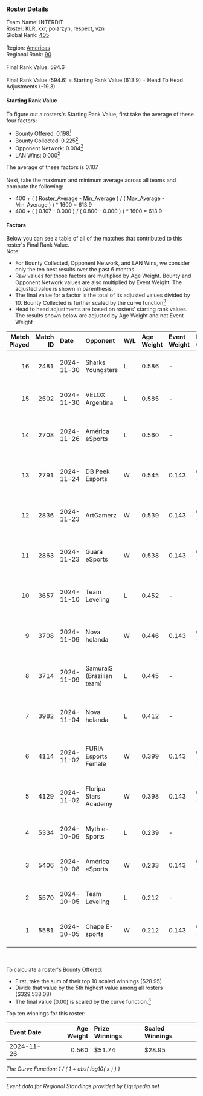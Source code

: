 ### Roster Details<br />
Team Name: INTERDIT<br />
Roster: KLR, kxr, polarzyn, respect, vzn<br />
Global Rank: [405](../standings_global.md)<br />
<br />
Region: [Americas]( ../standings_americas.md)<br />
Regional Rank: [90]( ../standings_americas.md)<br />
<br />
Final Rank Value:  594.6<br />
<br />
Final Rank Value (594.6) = Starting Rank Value (613.9) + Head To Head Adjustments (-19.3)<br />

#### Starting Rank Value<br />
To figure out a rosters's Starting Rank Value, first take the average of these four factors:<br />
- Bounty Offered: 0.198[<sup>1</sup>](#table2)
- Bounty Collected: 0.225[<sup>2</sup>](#table1)
- Opponent Network: 0.004[<sup>2</sup>](#table1)
- LAN Wins: 0.000[<sup>2</sup>](#table1)

The average of these factors is 0.107<br />
<br />
Next, take the maximum and minimum average across all teams and compute the following:<br />
- 400 + ( ( Roster_Average - Min_Average ) / ( Max_Average - Min_Average ) ) * 1600 = 613.9
- 400 + ( ( 0.107 - 0.000 ) / ( 0.800 - 0.000 ) ) * 1600 = 613.9


#### Factors<br />
Below you can see a table of all of the matches that contributed to this roster's Final Rank Value.<br />
Note:<br />

- For Bounty Collected, Opponent Network, and LAN Wins, we consider only the ten best results over the past 6 months.
- Raw values for those factors are multiplied by Age Weight. Bounty and Opponent Network values are also multiplied by Event Weight. The adjusted value is shown in parenthesis.
- The final value for a factor is the total of its adjusted values divided by 10. Bounty Collected is further scaled by the curve function[<sup>3</sup>](#curveFunction)
- Head to head adjustments are based on rosters' starting rank values. The results shown below are adjusted by Age Weight and not Event Weight
<span id="table1"></span><br />


| Match Played | Match ID | Date       | Opponent                  | W/L | Age Weight | Event Weight | Bounty Collected | Opponent Network | LAN Wins  | H2H Adj. | Roster                                  |
| -: | -: | :- | :- | :- | :- | :- | :- | :- | :- | -: | :- |
|           16 |     2481 | 2024-11-30 | Sharks Youngsters         | L   | 0.586      | -            | -                | -                | -         |    -9.97 | KLR, kxr, polarzyn, respect, vzn        |
|           15 |     2502 | 2024-11-30 | VELOX Argentina           | L   | 0.585      | -            | -                | -                | -         |   -11.15 | KLR, kxr, polarzyn, respect, vzn        |
|           14 |     2708 | 2024-11-26 | América eSports           | L   | 0.560      | -            | -                | -                | -         |    -9.23 | freitas, kxr, polarzyn, respect, vzn    |
|           13 |     2791 | 2024-11-24 | DB Peek Esports           | W   | 0.545      | 0.143        | 0.000 (0.000)    | 0.236 (0.018)    | 0 (0.000) |     8.59 | freitas, kxr, polarzyn, respect, vzn    |
|           12 |     2836 | 2024-11-23 | ArtGamerz                 | W   | 0.539      | 0.143        | 0.000 (0.000)    | 0.030 (0.002)    | 0 (0.000) |     5.32 | freitas, kxr, polarzyn, respect, vzn    |
|           11 |     2863 | 2024-11-23 | Guará eSports             | W   | 0.538      | 0.143        | 0.000 (0.000)    | 0.028 (0.002)    | 0 (0.000) |     5.46 | freitas, kxr, polarzyn, respect, vzn    |
|           10 |     3657 | 2024-11-10 | Team Leveling             | L   | 0.452      | -            | -                | -                | -         |    -9.34 | freitas, kxr, polarzyn, respect, spider |
|            9 |     3708 | 2024-11-09 | Nova holanda              | W   | 0.446      | 0.143        | 0.000 (0.000)    | 0.089 (0.006)    | 0 (0.000) |     6.89 | freitas, kxr, polarzyn, respect, spider |
|            8 |     3714 | 2024-11-09 | SamuraiS (Brazilian team) | L   | 0.445      | -            | -                | -                | -         |    -9.01 | freitas, kxr, polarzyn, respect, spider |
|            7 |     3982 | 2024-11-04 | Nova holanda              | L   | 0.412      | -            | -                | -                | -         |    -6.72 | freitas, kxr, polarzyn, respect, vzn    |
|            6 |     4114 | 2024-11-02 | FURIA Esports Female      | W   | 0.399      | 0.143        | 0.064 (0.004)    | 0.218 (0.012)    | 0 (0.000) |    10.98 | freitas, kxr, polarzyn, respect, vzn    |
|            5 |     4129 | 2024-11-02 | Floripa Stars Academy     | W   | 0.398      | 0.143        | 0.000 (0.000)    | 0.050 (0.003)    | 0 (0.000) |     4.07 | freitas, kxr, polarzyn, respect, vzn    |
|            4 |     5334 | 2024-10-09 | Myth e-Sports             | L   | 0.239      | -            | -                | -                | -         |    -3.94 | freitas, KLR, kxr, polarzyn, respect    |
|            3 |     5406 | 2024-10-08 | América eSports           | W   | 0.233      | 0.143        | 0.000 (0.000)    | 0.010 (0.000)    | 0 (0.000) |     1.73 | freitas, KLR, kxr, polarzyn, respect    |
|            2 |     5570 | 2024-10-05 | Team Leveling             | L   | 0.212      | -            | -                | -                | -         |    -4.50 | freitas, KLR, kxr, polarzyn, respect    |
|            1 |     5581 | 2024-10-05 | Chape E-sports            | W   | 0.212      | 0.143        | 0.000 (0.000)    | 0.000 (0.000)    | 0 (0.000) |     1.54 | freitas, KLR, kxr, polarzyn, respect    |

<br />
<span id="table2"></span><br />
To calculate a roster's Bounty Offered:<br />

- First, take the sum of their top 10 scaled winnings ($28.95)
- Divide that value by the 5th highest value among all rosters ($329,538.08)
- The final value (0.00) is scaled by the curve function.[<sup>3</sup>](#curveFunction)

Top ten winnings for this roster:<br />

| Event Date | Age Weight | Prize Winnings | Scaled Winnings |
| :- | -: | :- | :- |
| 2024-11-26 |      0.560 | $51.74         | $28.95          |


<span id="curveFunction"></span>_The Curve Function: 1 / ( 1 + abs( log10( x ) ) )_<br />

---
_Event data for Regional Standings provided by Liquipedia.net_<br />
